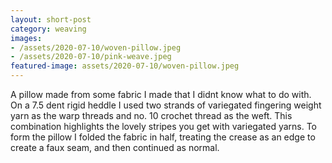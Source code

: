 ```yaml
---
layout: short-post
category: weaving
images:
- /assets/2020-07-10/woven-pillow.jpeg
- /assets/2020-07-10/pink-weave.jpeg
featured-image: assets/2020-07-10/woven-pillow.jpeg
---
```

A pillow made from some fabric I made that I didnt know what to do with. On a 7.5 dent rigid heddle I used two strands of variegated fingering weight yarn as the warp threads and no. 10 crochet thread as the weft. This combination highlights the lovely stripes you get with variegated yarns. To form the pillow I folded the fabric in half, treating the crease as an edge to create a faux seam, and then continued as normal. 